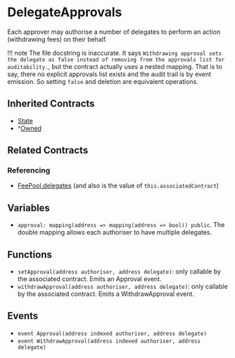 # DelegateApprovals

Each approver may authorise a number of delegates to perform an action (withdrawing fees) on their behalf.

!!! note
    The file docstring is inaccurate. It says `Withdrawing approval sets the delegate as false instead of removing from the approvals list for auditability.`, but the contract actually uses a nested mapping. That is to say, there no explicit approvals list exists and the audit trail is by event emission. So setting `false` and deletion are equivalent operations.

## Inherited Contracts

* [State](State.md)
* ^[Owned](Owned.md)

## Related Contracts

### Referencing

* [FeePool.delegates](FeePool.md) (and also is the value of `this.associatedContract`)

## Variables

* `approval: mapping(address => mapping(address => bool)) public`. The double mapping allows each authoriser to have multiple delegates.

## Functions

* `setApproval(address authoriser, address delegate)`: only callable by the associated contract. Emits an Approval event.
* `withdrawApproval(address authoriser, address delegate)`: only callable by the associated contract. Emits a WithdrawApproval event.

## Events

* `event Approval(address indexed authoriser, address delegate)`
* `event WithdrawApproval(address indexed authoriser, address delegate)`
